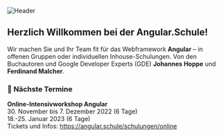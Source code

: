 ![Header](https://user-images.githubusercontent.com/1683147/146966369-f4fefb2a-6e22-47a2-ad77-2ffccf5681ee.png)

## Herzlich Willkommen bei der Angular.Schule!
Wir machen Sie und Ihr Team fit für das Webframework **Angular** – in offenen Gruppen oder individuellen Inhouse-Schulungen. Von den Buchautoren und Google Developer Experts (GDE) **Johannes Hoppe** und **Ferdinand Malcher**.

### 📅 Nächste Termine

**Online-Intensivworkshop Angular**<br>
30. November bis 7. Dezember 2022 (6 Tage)<br>
18.-25. Januar 2023 (6 Tage)<br>
Tickets und Infos: https://angular.schule/schulungen/online
